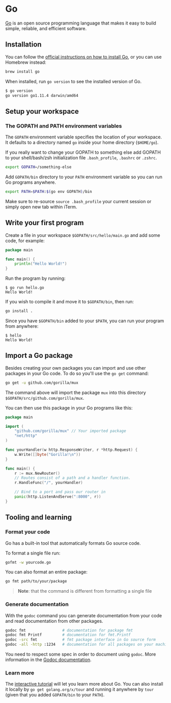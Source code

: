 # Go

[Go](https://golang.org) is an open source programming language that makes it easy to build simple, reliable, and efficient software.

## Installation

You can follow the [official instructions on how to install Go](https://golang.org/doc/install), or you can use Homebrew instead:

```bash
brew install go
```

When installed, run `go version` to see the installed version of Go.

```bash
$ go version
go version go1.11.4 darwin/amd64
```

## Setup your workspace

### The GOPATH and PATH environment variables

The `GOPATH` environment variable specifies the location of your workspace. It defaults to a directory named `go` inside your home directory \(`$HOME/go`\).

If you really want to change your GOPATH to something else add GOPATH to your shell/bash/zsh initialization file `.bash_profile`, `.bashrc` or `.zshrc`.

```bash
export GOPATH=/something-else
```

Add `GOPATH/bin` directory to your `PATH` environment variable so you can run Go programs anywhere.

```bash
export PATH=$PATH:$(go env GOPATH)/bin
```

Make sure to re-source `source .bash_profile` your current session or simply open new tab within iTerm.

## Write your first program

Create a file in your workspace `$GOPATH/src/hello/main.go` and add some code, for example:

```go
package main

func main() {
    println("Hello World!")
}
```

Run the program by running:

```text
$ go run hello.go
Hello World!
```

If you wish to compile it and move it to `$GOPATH/bin`, then run:

```bash
go install .
```

Since you have `$GOPATH/bin` added to your `$PATH`, you can run your program from anywhere:

```text
$ hello
Hello World!
```

## Import a Go package

Besides creating your own packages you can import and use other packages in your Go code. To do so you'll use the `go get` command:

```bash
go get -u github.com/gorilla/mux
```

The command above will import the package `mux` into this directory `$GOPATH/src/github.com/gorilla/mux`.

You can then use this package in your Go programs like this:

```go
package main

import (
    "github.com/gorilla/mux" // Your imported package
    "net/http"
)

func yourHandler(w http.ResponseWriter, r *http.Request) {
    w.Write([]byte("Gorilla!\n"))
}

func main() {
    r := mux.NewRouter()
    // Routes consist of a path and a handler function.
    r.HandleFunc("/", yourHandler)

    // Bind to a port and pass our router in
    panic(http.ListenAndServe(":8000", r))
}
```

## Tooling and learning

### Format your code

Go has a built-in tool that automatically formats Go source code.

To format a single file run:

```bash
gofmt -w yourcode.go
```

You can also format an entire package:

```bash
go fmt path/to/your/package
```

> **Note**: that the command is different from formatting a single file

### Generate documentation

With the `godoc` command you can generate documentation from your code and read documentation from other packages.

```bash
godoc fmt                # documentation for package fmt
godoc fmt Printf         # documentation for fmt.Printf
godoc -src fmt           # fmt package interface in Go source form
godoc -all -http :1234   # documentation for all packages on your machine served through http http://localhost:1234
```

You need to respect some spec in order to document using `godoc`. More information in the [Godoc documentation](https://blog.golang.org/godoc-documenting-go-code).

### Learn more

The [interactive tutorial](https://tour.golang.org/) will let you learn more about Go. You can also install it locally by `go get golang.org/x/tour` and running it anywhere by `tour` \(given that you added `GOPATH/bin` to your `PATH`\).

